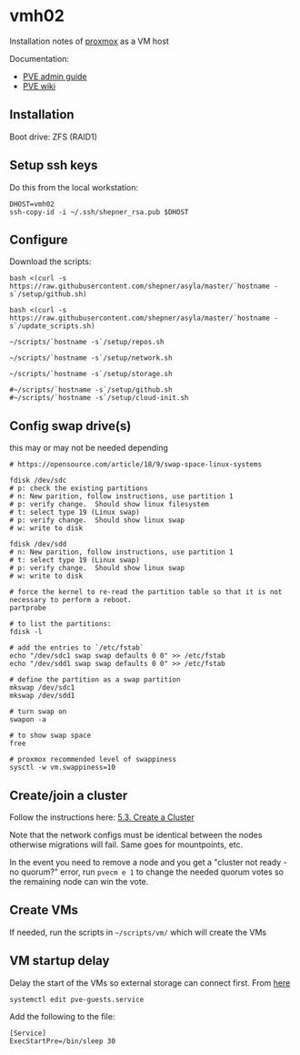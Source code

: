 # vmh02

Installation notes of [proxmox](https://proxmox.com/en/) as a VM host

Documentation:

* [PVE admin guide](https://pve.proxmox.com/pve-docs/pve-admin-guide.html)
* [PVE wiki](https://pve.proxmox.com/wiki/Main_Page)

## Installation

Boot drive:  ZFS (RAID1)

## Setup ssh keys

Do this from the local workstation:

``` shell
DHOST=vmh02
ssh-copy-id -i ~/.ssh/shepner_rsa.pub $DHOST
```

## Configure

Download the scripts:

``` shell
bash <(curl -s https://raw.githubusercontent.com/shepner/asyla/master/`hostname -s`/setup/github.sh)

bash <(curl -s https://raw.githubusercontent.com/shepner/asyla/master/`hostname -s`/update_scripts.sh)

~/scripts/`hostname -s`/setup/repos.sh

~/scripts/`hostname -s`/setup/network.sh

~/scripts/`hostname -s`/setup/storage.sh

#~/scripts/`hostname -s`/setup/github.sh
#~/scripts/`hostname -s`/setup/cloud-init.sh
```

## Config swap drive(s)

this may or may not be needed depending

``` shell
# https://opensource.com/article/18/9/swap-space-linux-systems

fdisk /dev/sdc
# p: check the existing partitions
# n: New parition, follow instructions, use partition 1
# p: verify change.  Should show linux filesystem
# t: select type 19 (Linux swap)
# p: verify change.  Should show linux swap
# w: write to disk

fdisk /dev/sdd
# n: New parition, follow instructions, use partition 1
# t: select type 19 (Linux swap)
# p: verify change.  Should show linux swap
# w: write to disk

# force the kernel to re-read the partition table so that it is not necessary to perform a reboot.
partprobe

# to list the partitions:
fdisk -l

# add the entries to `/etc/fstab`
echo "/dev/sdc1 swap swap defaults 0 0" >> /etc/fstab
echo "/dev/sdd1 swap swap defaults 0 0" >> /etc/fstab

# define the partition as a swap partition
mkswap /dev/sdc1
mkswap /dev/sdd1

# turn swap on
swapon -a

# to show swap space
free

# proxmox recommended level of swappiness
sysctl -w vm.swappiness=10
```

## Create/join a cluster

Follow the instructions here: [5.3. Create a Cluster](https://pve.proxmox.com/pve-docs/pve-admin-guide.html#pvecm_create_cluster)

Note that the network configs must be identical between the nodes otherwise migrations will fail.  Same goes for mountpoints, etc.

In the event you need to remove a node and you get a "cluster not ready - no quorum?" error, run `pvecm e 1` to change the needed quorum votes so the remaining node can win the vote.

## Create VMs

If needed, run the scripts in `~/scripts/vm/` which will create the VMs

## VM startup delay

Delay the start of the VMs so external storage can connect first.  From [here](https://forum.proxmox.com/threads/startup-delay-for-first-vm-with-remote-storage.60348/)
``` shell
systemctl edit pve-guests.service
```

Add the following to the file:

```
[Service]
ExecStartPre=/bin/sleep 30
```

